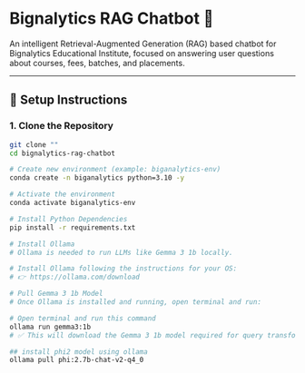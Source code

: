 # Bignalytics RAG Chatbot 🚀

An intelligent Retrieval-Augmented Generation (RAG) based chatbot for Bignalytics Educational Institute, focused on answering user questions about courses, fees, batches, and placements.

---

## 🚀 Setup Instructions

### 1. Clone the Repository

```bash
git clone ""
cd bignalytics-rag-chatbot

# Create new environment (example: biganalytics-env)
conda create -n biganalytics python=3.10 -y

# Activate the environment
conda activate biganalytics-env

# Install Python Dependencies
pip install -r requirements.txt

# Install Ollama
# Ollama is needed to run LLMs like Gemma 3 1b locally.

# Install Ollama following the instructions for your OS:
# 👉 https://ollama.com/download

# Pull Gemma 3 1b Model
# Once Ollama is installed and running, open terminal and run:

# Open terminal and run this command
ollama run gemma3:1b
# ✅ This will download the Gemma 3 1b model required for query transformation and answer generation.

## install phi2 model using ollama
ollama pull phi:2.7b-chat-v2-q4_0

